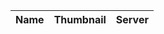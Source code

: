 <table id="server-maplist" class="table table-striped table-bordered" cellspacing="0" width="100%">
    <thead>
        <tr>
            <th>Name</th>
            <th>Thumbnail</th>
            <th>Server</th>
        </tr>
    </thead>
    <tbody></tbody>
</table>

